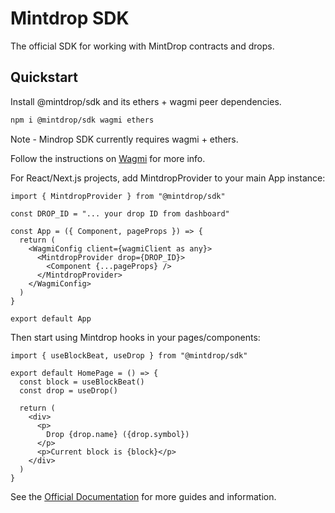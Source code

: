 # Mintdrop SDK

The official SDK for working with MintDrop contracts and drops.

## Quickstart

Install @mintdrop/sdk and its ethers + wagmi peer dependencies.

```sh
npm i @mintdrop/sdk wagmi ethers
```

Note - Mindrop SDK currently requires wagmi + ethers.

Follow the instructions on [Wagmi](https://wagmi.sh) for more info.

For React/Next.js projects, add MintdropProvider to your main App instance:

```tsx
import { MintdropProvider } from "@mintdrop/sdk"

const DROP_ID = "... your drop ID from dashboard"

const App = ({ Component, pageProps }) => {
  return (
    <WagmiConfig client={wagmiClient as any}>
      <MintdropProvider drop={DROP_ID}>
        <Component {...pageProps} />
      </MintdropProvider>
    </WagmiConfig>
  )
}

export default App
```

Then start using Mintdrop hooks in your pages/components:

```tsx
import { useBlockBeat, useDrop } from "@mintdrop/sdk"

export default HomePage = () => {
  const block = useBlockBeat()
  const drop = useDrop()

  return (
    <div>
      <p>
        Drop {drop.name} ({drop.symbol})
      </p>
      <p>Current block is {block}</p>
    </div>
  )
}
```

See the [Official Documentation](https://mintdrop.com/docs) for more guides and information.
